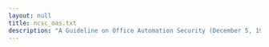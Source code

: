 ```yaml
---
layout: null
title: ncsc_oas.txt
description: "A Guideline on Office Automation Security (December 5, 1986)"
---
```

